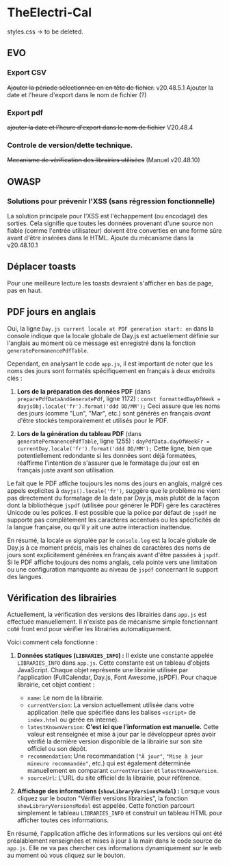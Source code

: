 # TheElectri-Cal
styles.css -> to be deleted.


## EVO
### Export CSV
~~Ajouter la période sélectionnée en en tête de fichier.~~ v20.48.5.1
Ajouter la date et l'heure d'export dans le nom de fichier (?)

### Export pdf 
~~ajouter la date et l'heure d'export dans le nom de fichier~~ V20.48.4 

### Controle de version/dette technique.
~~Mecanisme de vérification des librairies utilisées~~ (Manuel v20.48.10)

## OWASP
### Solutions pour prévenir l'XSS (sans régression fonctionnelle)
La solution principale pour l'XSS est l'échappement (ou encodage) des sorties. Cela signifie que toutes les données provenant d'une source non fiable (comme l'entrée utilisateur) doivent être converties en une forme sûre avant d'être insérées dans le HTML.
Ajoute du mécanisme dans la v20.48.10.1

## Déplacer toasts
Pour une meilleure lecture les toasts devraient s'afficher en bas de page, pas en haut.

## PDF jours en anglais
Oui, la ligne `Day.js current locale at PDF generation start: en` dans la console indique que la locale globale de Day.js est actuellement définie sur l'anglais au moment où ce message est enregistré dans la fonction `generatePermanencePdfTable`.

Cependant, en analysant le code `app.js`, il est important de noter que les noms des jours sont formatés spécifiquement en français à deux endroits clés :

1.  **Lors de la préparation des données PDF** (dans `preparePdfDataAndGeneratePdf`, ligne 1172) :
    `const formattedDayOfWeek = dayjsObj.locale('fr').format('ddd DD/MM');`
    Ceci assure que les noms des jours (comme "Lun", "Mar", etc.) sont générés en français *avant* d'être stockés temporairement et utilisés pour le PDF.

2.  **Lors de la génération du tableau PDF** (dans `generatePermanencePdfTable`, ligne 1255) :
    `dayPdfData.dayOfWeekFr = currentDay.locale('fr').format('ddd DD/MM');`
    Cette ligne, bien que potentiellement redondante si les données sont déjà formatées, réaffirme l'intention de s'assurer que le formatage du jour est en français juste avant son utilisation.

Le fait que le PDF affiche toujours les noms des jours en anglais, malgré ces appels explicites à `dayjs().locale('fr')`, suggère que le problème ne vient pas directement du formatage de la date par Day.js, mais plutôt de la façon dont la bibliothèque `jspdf` (utilisée pour générer le PDF) gère les caractères Unicode ou les polices. Il est possible que la police par défaut de `jspdf` ne supporte pas complètement les caractères accentués ou les spécificités de la langue française, ou qu'il y ait une autre interaction inattendue.

En résumé, la locale `en` signalée par le `console.log` est la locale globale de Day.js à ce moment précis, mais les chaînes de caractères des noms de jours sont explicitement générées en français avant d'être passées à `jspdf`. Si le PDF affiche toujours des noms anglais, cela pointe vers une limitation ou une configuration manquante au niveau de `jspdf` concernant le support des langues.

## Vérification des librairies 
Actuellement, la vérification des versions des librairies dans `app.js` est effectuée manuellement.
Il n'existe pas de mécanisme simple fonctionnant coté front end pour vérifier les librairies automatiquement.

Voici comment cela fonctionne :

1.  **Données statiques (`LIBRARIES_INFO`) :** Il existe une constante appelée `LIBRARIES_INFO` dans `app.js`. Cette constante est un tableau d'objets JavaScript. Chaque objet représente une librairie utilisée par l'application (FullCalendar, Day.js, Font Awesome, jsPDF). Pour chaque librairie, cet objet contient :
    * `name`: Le nom de la librairie.
    * `currentVersion`: La version actuellement utilisée dans votre application (telle que spécifiée dans les balises `<script>` de `index.html` ou gérée en interne).
    * `latestKnownVersion`: **C'est ici que l'information est manuelle.** Cette valeur est renseignée et mise à jour par le développeur après avoir vérifié la dernière version disponible de la librairie sur son site officiel ou son dépôt.
    * `recommendation`: Une recommandation (`"À jour"`, `"Mise à jour mineure recommandée"`, etc.) qui est également déterminée manuellement en comparant `currentVersion` et `latestKnownVersion`.
    * `sourceUrl`: L'URL du site officiel de la librairie, pour référence.

2.  **Affichage des informations (`showLibraryVersionsModal`) :** Lorsque vous cliquez sur le bouton "Vérifier versions librairies", la fonction `showLibraryVersionsModal` est appelée. Cette fonction parcourt simplement le tableau `LIBRARIES_INFO` et construit un tableau HTML pour afficher toutes ces informations.

En résumé, l'application affiche des informations sur les versions qui ont été préalablement renseignées et mises à jour à la main dans le code source de `app.js`. Elle ne va pas chercher ces informations dynamiquement sur le web au moment où vous cliquez sur le bouton.
